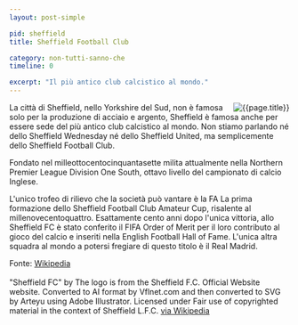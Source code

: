 ```yaml
---
layout: post-simple

pid: sheffield
title: Sheffield Football Club

category: non-tutti-sanno-che
timeline: 0

excerpt: "Il più antico club calcistico al mondo."
---
```

<img class="responsive-img border margin-1em w40" src="{{site.baseurl}}/assets/pics/{{page.pid}}/Sheffield_FC.png" alt="{{page.title}}" align="right">
La città di Sheffield, nello Yorkshire del Sud, non è famosa solo per la produzione di acciaio e argento, Sheffield è famosa anche per essere sede del più antico club calcistico al mondo. Non stiamo parlando né dello Sheffield Wednesday né dello Sheffield United, ma semplicemente dello Sheffield Football Club.

Fondato nel milleottocentocinquantasette milita attualmente nella Northern Premier League Division One South, ottavo livello del campionato di calcio Inglese.

L'unico trofeo di rilievo che la società può vantare è la FA La prima formazione dello Sheffield Football Club Amateur Cup, risalente al millenovecentoquattro. Esattamente cento anni dopo l'unica vittoria, allo Sheffield FC è stato conferito il FIFA Order of Merit per il loro contributo al gioco del calcio e inseriti nella English Football Hall of Fame. L'unica altra squadra al mondo a potersi fregiare di questo titolo è il Real Madrid.

<div class="post-disclaimer">
Fonte: <a href="http://en.wikipedia.org/wiki/Sheffield_F.C." target="_blank">Wikipedia</a>
<br/><br/>
"Sheffield FC" by The logo is from the Sheffield F.C. Official Website website. Converted to AI format by Vflnet.com and then converted to SVG by Arteyu using Adobe Illustrator.
Licensed under Fair use of copyrighted material in the context of Sheffield L.F.C. <a href="http://en.wikipedia.org/wiki/File:Sheffield_FC.svg#mediaviewer/File:Sheffield_FC.svg" target="_blank">via Wikipedia</a>
</div>